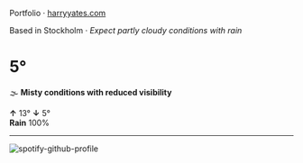 Portfolio · [harryyates.com](https://harryyates.com)

<!-- WEATHER_START -->
Based in Stockholm · *Expect partly cloudy conditions with rain*

# 5°
🌫️ **Misty conditions with reduced visibility**

**↑** 13° **↓** 5°  
**Rain** 100%

---
<!-- WEATHER_END -->

<p align="left">
  <a>
    <img src="https://spotify-github-profile.kittinanx.com/api/view?uid=bigbello&cover_image=true&theme=natemoo-re&show_offline=true&background_color=121212&interchange=false&bar_color=53b14f&bar_color_cover=false" alt="spotify-github-profile">
  </a>
</p>